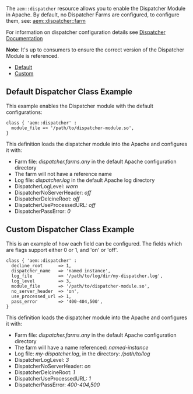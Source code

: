 
The `aem::dispatcher` resource allows you to enable the Dispatcher Module in Apache. By default, no Dispatcher Farms are configured, to configure them, see: [aem::dispatcher::farm](/docs/AEM-Dispatcher-Farm.md)

For information on dispatcher configuration details see [Dispatcher Documentation](https://docs.adobe.com/docs/en/dispatcher/disp-install.html#Apache%20Web%20Server%20-%20Configure%20Apache%20Web%20Server%20for%20Dispatcher)

**Note**: It's up to consumers to ensure the correct version of the Dispatcher Module is referenced.

* [Default](#default-dispatcher-class-example)
* [Custom](#custom-dispatcher-class-example)


## Default Dispatcher Class Example

This example enables the Dispatcher module with the default configurations:

~~~ puppet
class { 'aem::dispatcher' :
  module_file => '/path/to/dispatcher-module.so',
}
~~~

This definition loads the dispatcher module into the Apache and configures it with:

* Farm file: *dispatcher.farms.any* in the default Apache configuration directory
* The farm will not have a reference name
* Log file: *dispatcher.log* in the default Apache log directory
* DispatcherLogLevel: *warn*
* DispatcherNoServerHeader: *off*
* DispatcherDelcineRoot: *off*
* DispatcherUseProcessedURL: *off*
* DispatcherPassError: *0*

## Custom Dispatcher Class Example

This is an example of how each field can be configured. The fields which are flags support either 0 or 1, and 'on' or 'off'.

~~~ puppet
class { 'aem::dispatcher' :
  decline_root      => 1,
  dispatcher_name   => 'named instance',
  log_file          => '/path/to/log/dir/my-dispatcher.log',
  log_level         => 3,
  module_file       => '/path/to/dispatcher-module.so',
  no_server_header  => 'on',
  use_processed_url => 1,
  pass_error        => '400-404,500',
}
~~~

This definition loads the dispatcher module into the Apache and configures it with:

* Farm file: *dispatcher.farms.any* in the default Apache configuration directory
* The farm will have a name referenced: *named-instance*
* Log file: *my-dispatcher.log*, in the directory: */path/to/log*
* DispatcherLogLevel: *3*
* DispatcherNoServerHeader: *on*
* DispatcherDelcineRoot: *1*
* DispatcherUseProcessedURL: *1*
* DispatcherPassError: *400-404,500*
